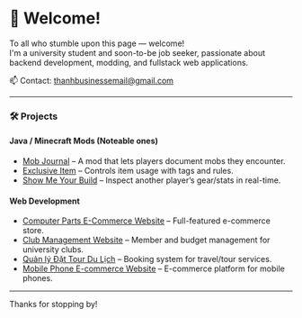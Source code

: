 # 👋 Welcome!

To all who stumble upon this page — welcome!  
I'm a university student and soon-to-be job seeker, passionate about backend development, modding, and fullstack web applications.

📫 Contact: thanhbusinessemail@gmail.com

---

### 🛠 Projects

#### Java / Minecraft Mods (Noteable ones)
- [Mob Journal](https://github.com/KevzCz/Mob-Journal) – A mod that lets players document mobs they encounter.
- [Exclusive Item](https://github.com/KevzCz/ExclusiveItem) – Controls item usage with tags and rules.
- [Show Me Your Build](https://github.com/KevzCz/ShowMeYourBuild) – Inspect another player’s gear/stats in real-time.

#### Web Development
- [Computer Parts E-Commerce Website](https://github.com/nupniichan/Website-Ban-Linh-Kien) – Full-featured e-commerce store.
- [Club Management Website](https://github.com/nupniichan/Website-quan-ly-cau-lac-bo) – Member and budget management for university clubs.
- [Quản lý Đặt Tour Du Lịch](https://github.com/nupniichan/Website-dat-tour) – Booking system for travel/tour services.
- [Mobile Phone E-commerce Website](https://github.com/nupniichan/Website-Ban-Dien-Thoai) – E-commerce platform for mobile phones.

---

Thanks for stopping by!
